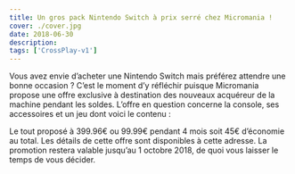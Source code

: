 ```yaml
---
title: Un gros pack Nintendo Switch à prix serré chez Micromania !
cover: ./cover.jpg
date: 2018-06-30
description: 
tags: ['CrossPlay-v1']
---
```

Vous avez envie d’acheter une Nintendo Switch mais préférez attendre une bonne occasion ? C’est le moment d’y réfléchir puisque Micromania propose une offre exclusive à destination des nouveaux acquéreur de la machine pendant les soldes. L’offre en question concerne la console, ses accessoires et un jeu dont voici le contenu :

Le tout proposé à 399.96€ ou 99.99€ pendant 4 mois soit 45€ d’économie au total. Les détails de cette offre sont disponibles à cette adresse. La promotion restera valable jusqu’au 1 octobre 2018, de quoi vous laisser le temps de vous décider.

